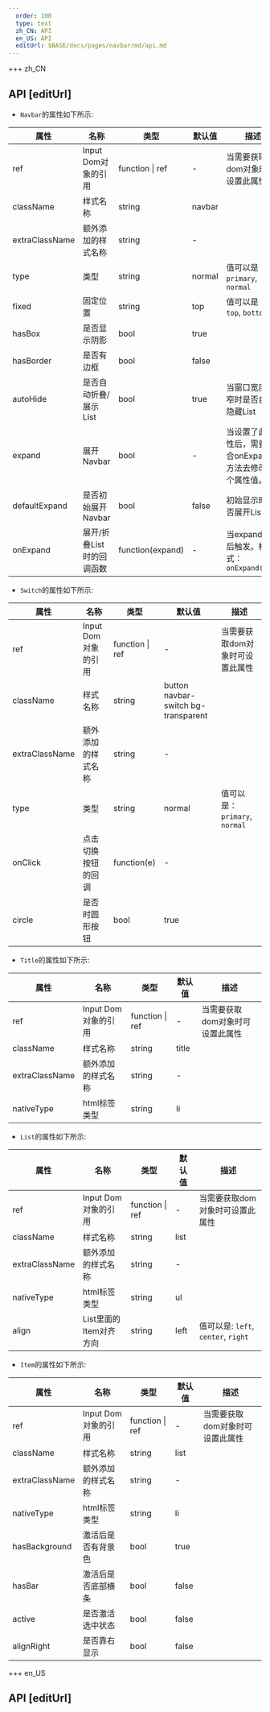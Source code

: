 ```yaml
---   
  order: 100
  type: text
  zh_CN: API
  en_US: API
  editUrl: $BASE/docs/pages/navbar/md/api.md
---      
```


+++  zh_CN
## API [editUrl]    
   
* <Code type="normal">Navbar</Code>的属性如下所示:

| 属性 | 名称 | 类型 | 默认值 | 描述 |
| --- | --- | --- | --- | --- |
| ref | Input Dom对象的引用 | function \| ref | - | 当需要获取dom对象时可设置此属性 |
| className | 样式名称 | string | navbar |  |
| extraClassName | 额外添加的样式名称 | string | - |  |
| type | 类型 | string | normal | 值可以是：<Code>primary</Code>, <Code>normal</Code> |
| fixed | 固定位置 | string | top | 值可以是：<Code>top</Code>, <Code>bottom</Code> |
| hasBox | 是否显示阴影 | bool | true |  |
| hasBorder | 是否有边框 | bool | false |  |
| autoHide | 是否自动折叠/展示List | bool | true | 当窗口宽度变窄时是否自动隐藏List |
| expand | 展开Navbar | bool | - | 当设置了此属性后，需要配合onExpand方法去修改这个属性值。 |
| defaultExpand | 是否初始展开Navbar | bool | false | 初始显示时是否展开List |
| onExpand | 展开/折叠List时的回调函数 | function(expand) | - | 当expand变化后触发。格式：<Code>onExpand(true|false})</Code> |
   
* <Code type="normal">Switch</Code>的属性如下所示:

| 属性 | 名称 | 类型 | 默认值 | 描述 |
| --- | --- | --- | --- | --- |
| ref | Input Dom对象的引用 | function \| ref | - | 当需要获取dom对象时可设置此属性 |
| className | 样式名称 | string | button navbar-switch bg-transparent |  |
| extraClassName | 额外添加的样式名称 | string | - |  |
| type | 类型 | string | normal | 值可以是：<Code>primary</Code>, <Code>normal</Code> |
| onClick | 点击切换按钮的回调 | function(e) | - |  |
| circle | 是否时圆形按钮 | bool | true |  |  
    
* <Code type="normal">Title</Code>的属性如下所示:

| 属性 | 名称 | 类型 | 默认值 | 描述 |
| --- | --- | --- | --- | --- |
| ref | Input Dom对象的引用 | function \| ref | - | 当需要获取dom对象时可设置此属性 |
| className | 样式名称 | string | title |  |
| extraClassName | 额外添加的样式名称 | string | - |  |
| nativeType | html标签类型 | string | li |  |
    
* <Code type="normal">List</Code>的属性如下所示:

| 属性 | 名称 | 类型 | 默认值 | 描述 |
| --- | --- | --- | --- | --- |
| ref | Input Dom对象的引用 | function \| ref | - | 当需要获取dom对象时可设置此属性 |
| className | 样式名称 | string | list |  |
| extraClassName | 额外添加的样式名称 | string | - |  |
| nativeType | html标签类型 | string | ul |  |
| align | List里面的Item对齐方向 | string | left | 值可以是: <Code>left</Code>, <Code>center</Code>, <Code>right</Code> |
    
* <Code type="normal">Item</Code>的属性如下所示:

| 属性 | 名称 | 类型 | 默认值 | 描述 |
| --- | --- | --- | --- | --- |
| ref | Input Dom对象的引用 | function \| ref | - | 当需要获取dom对象时可设置此属性 |
| className | 样式名称 | string | list |  |
| extraClassName | 额外添加的样式名称 | string | - |  |
| nativeType | html标签类型 | string | li |  |
| hasBackground | 激活后是否有背景色 | bool | true |  |
| hasBar | 激活后是否底部横条 | bool | false |  |
| active | 是否激活选中状态 | bool | false |  |
| alignRight | 是否靠右显示 | bool | false |  |
    

+++ en_US
## API [editUrl]     

